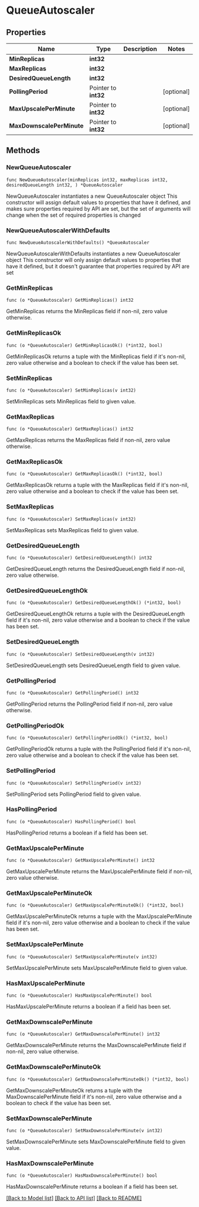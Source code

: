 # QueueAutoscaler

## Properties

Name | Type | Description | Notes
------------ | ------------- | ------------- | -------------
**MinReplicas** | **int32** |  | 
**MaxReplicas** | **int32** |  | 
**DesiredQueueLength** | **int32** |  | 
**PollingPeriod** | Pointer to **int32** |  | [optional] 
**MaxUpscalePerMinute** | Pointer to **int32** |  | [optional] 
**MaxDownscalePerMinute** | Pointer to **int32** |  | [optional] 

## Methods

### NewQueueAutoscaler

`func NewQueueAutoscaler(minReplicas int32, maxReplicas int32, desiredQueueLength int32, ) *QueueAutoscaler`

NewQueueAutoscaler instantiates a new QueueAutoscaler object
This constructor will assign default values to properties that have it defined,
and makes sure properties required by API are set, but the set of arguments
will change when the set of required properties is changed

### NewQueueAutoscalerWithDefaults

`func NewQueueAutoscalerWithDefaults() *QueueAutoscaler`

NewQueueAutoscalerWithDefaults instantiates a new QueueAutoscaler object
This constructor will only assign default values to properties that have it defined,
but it doesn't guarantee that properties required by API are set

### GetMinReplicas

`func (o *QueueAutoscaler) GetMinReplicas() int32`

GetMinReplicas returns the MinReplicas field if non-nil, zero value otherwise.

### GetMinReplicasOk

`func (o *QueueAutoscaler) GetMinReplicasOk() (*int32, bool)`

GetMinReplicasOk returns a tuple with the MinReplicas field if it's non-nil, zero value otherwise
and a boolean to check if the value has been set.

### SetMinReplicas

`func (o *QueueAutoscaler) SetMinReplicas(v int32)`

SetMinReplicas sets MinReplicas field to given value.


### GetMaxReplicas

`func (o *QueueAutoscaler) GetMaxReplicas() int32`

GetMaxReplicas returns the MaxReplicas field if non-nil, zero value otherwise.

### GetMaxReplicasOk

`func (o *QueueAutoscaler) GetMaxReplicasOk() (*int32, bool)`

GetMaxReplicasOk returns a tuple with the MaxReplicas field if it's non-nil, zero value otherwise
and a boolean to check if the value has been set.

### SetMaxReplicas

`func (o *QueueAutoscaler) SetMaxReplicas(v int32)`

SetMaxReplicas sets MaxReplicas field to given value.


### GetDesiredQueueLength

`func (o *QueueAutoscaler) GetDesiredQueueLength() int32`

GetDesiredQueueLength returns the DesiredQueueLength field if non-nil, zero value otherwise.

### GetDesiredQueueLengthOk

`func (o *QueueAutoscaler) GetDesiredQueueLengthOk() (*int32, bool)`

GetDesiredQueueLengthOk returns a tuple with the DesiredQueueLength field if it's non-nil, zero value otherwise
and a boolean to check if the value has been set.

### SetDesiredQueueLength

`func (o *QueueAutoscaler) SetDesiredQueueLength(v int32)`

SetDesiredQueueLength sets DesiredQueueLength field to given value.


### GetPollingPeriod

`func (o *QueueAutoscaler) GetPollingPeriod() int32`

GetPollingPeriod returns the PollingPeriod field if non-nil, zero value otherwise.

### GetPollingPeriodOk

`func (o *QueueAutoscaler) GetPollingPeriodOk() (*int32, bool)`

GetPollingPeriodOk returns a tuple with the PollingPeriod field if it's non-nil, zero value otherwise
and a boolean to check if the value has been set.

### SetPollingPeriod

`func (o *QueueAutoscaler) SetPollingPeriod(v int32)`

SetPollingPeriod sets PollingPeriod field to given value.

### HasPollingPeriod

`func (o *QueueAutoscaler) HasPollingPeriod() bool`

HasPollingPeriod returns a boolean if a field has been set.

### GetMaxUpscalePerMinute

`func (o *QueueAutoscaler) GetMaxUpscalePerMinute() int32`

GetMaxUpscalePerMinute returns the MaxUpscalePerMinute field if non-nil, zero value otherwise.

### GetMaxUpscalePerMinuteOk

`func (o *QueueAutoscaler) GetMaxUpscalePerMinuteOk() (*int32, bool)`

GetMaxUpscalePerMinuteOk returns a tuple with the MaxUpscalePerMinute field if it's non-nil, zero value otherwise
and a boolean to check if the value has been set.

### SetMaxUpscalePerMinute

`func (o *QueueAutoscaler) SetMaxUpscalePerMinute(v int32)`

SetMaxUpscalePerMinute sets MaxUpscalePerMinute field to given value.

### HasMaxUpscalePerMinute

`func (o *QueueAutoscaler) HasMaxUpscalePerMinute() bool`

HasMaxUpscalePerMinute returns a boolean if a field has been set.

### GetMaxDownscalePerMinute

`func (o *QueueAutoscaler) GetMaxDownscalePerMinute() int32`

GetMaxDownscalePerMinute returns the MaxDownscalePerMinute field if non-nil, zero value otherwise.

### GetMaxDownscalePerMinuteOk

`func (o *QueueAutoscaler) GetMaxDownscalePerMinuteOk() (*int32, bool)`

GetMaxDownscalePerMinuteOk returns a tuple with the MaxDownscalePerMinute field if it's non-nil, zero value otherwise
and a boolean to check if the value has been set.

### SetMaxDownscalePerMinute

`func (o *QueueAutoscaler) SetMaxDownscalePerMinute(v int32)`

SetMaxDownscalePerMinute sets MaxDownscalePerMinute field to given value.

### HasMaxDownscalePerMinute

`func (o *QueueAutoscaler) HasMaxDownscalePerMinute() bool`

HasMaxDownscalePerMinute returns a boolean if a field has been set.


[[Back to Model list]](../README.md#documentation-for-models) [[Back to API list]](../README.md#documentation-for-api-endpoints) [[Back to README]](../README.md)


